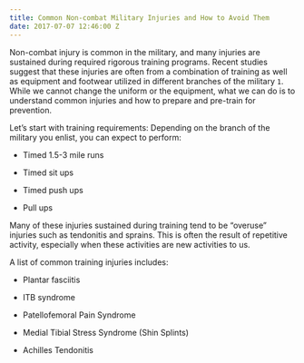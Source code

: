 ```yaml
---
title: Common Non-combat Military Injuries and How to Avoid Them
date: 2017-07-07 12:46:00 Z
---
```


Non-combat injury is common in the military, and many injuries are sustained during required rigorous training programs. Recent studies suggest that these injuries are often from a combination of training as well as equipment and footwear utilized in different branches of the military `1`. While we cannot change the uniform or the equipment, what we can do is to understand common injuries and how to prepare and pre-train for prevention.

Let’s start with training requirements: Depending on the branch of the military you enlist, you can expect to perform:

* Timed 1.5-3 mile runs

* Timed sit ups

* Timed push ups

* Pull ups

Many of these injuries sustained during training tend to be “overuse” injuries such as tendonitis and sprains. This is often the result of repetitive activity, especially when these activities are new activities to us.

A list of common training injuries includes:

* Plantar fasciitis

* ITB syndrome

* Patellofemoral Pain Syndrome

* Medial Tibial Stress Syndrome (Shin Splints)

* Achilles Tendonitis